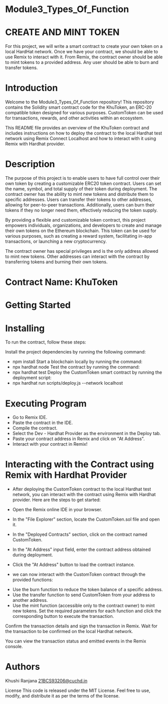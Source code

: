 # Module3_Types_Of_Function

# CREATE AND MINT TOKEN

For this project, we will write a smart contract to create your own token on a local HardHat network. Once we have your contract, we should be able to use Remix to interact with it. From Remix, the contract owner should be able to mint tokens to a provided address. Any user should be able to burn and transfer tokens.

# Introduction
Welcome to the Module3_Types_Of_Function repository! This repository contains the Solidity smart contract code for the KhuToken, an ERC-20 compatible token designed for various purposes. CustomToken can be used for transactions, rewards, and other activities within an ecosystem.

This README file provides an overview of the KhuToken contract and includes instructions on how to deploy the contract to the local Hardhat test network using Remix Connect Localhost and how to interact with it using Remix with Hardhat provider.

# Description
The purpose of this project is to enable users to have full control over their own token by creating a customizable ERC20 token contract. Users can set the name, symbol, and total supply of their token during deployment. The contract owner has the ability to mint new tokens and distribute them to specific addresses. Users can transfer their tokens to other addresses, allowing for peer-to-peer transactions. Additionally, users can burn their tokens if they no longer need them, effectively reducing the token supply.

By providing a flexible and customizable token contract, this project empowers individuals, organizations, and developers to create and manage their own tokens on the Ethereum blockchain. This token can be used for various purposes, such as creating a reward system, facilitating in-app transactions, or launching a new cryptocurrency.

The contract owner has special privileges and is the only address allowed to mint new tokens. Other addresses can interact with the contract by transferring tokens and burning their own tokens.

# Contract Name: KhuToken
 
# Getting Started
# Installing
To run the contract, follow these steps:

Install the project dependencies by running the following command:
 - npm install
Start a blockchain locally by running the command:
 - npx hardhat node
Test the contract by running the command:
 - npx hardhat test
Deploy the CustomToken smart contract by running the deployment script:
 - npx hardhat run scripts/deploy.js --network localhost

# Executing Program
- Go to Remix IDE.
- Paste the contract in the IDE.
- Compile the contract.
- Select the Dev - Hardhat Provider as the environment in the Deploy tab.
- Paste your contract address in Remix and click on "At Address".
- Interact with your contract in Remix!
  
# Interacting with the Contract using Remix with Hardhat Provider
- After deploying the CustomToken contract to the local Hardhat test network, you can interact with the contract using Remix with Hardhat provider. Here are the steps to get started:

- Open the Remix online IDE in your browser.
- In the "File Explorer" section, locate the CustomToken.sol file and open it.
- In the "Deployed Contracts" section, click on the contract named CustomToken.
- In the "At Address" input field, enter the contract address obtained during deployment.
- Click the "At Address" button to load the contract instance.
- we can now interact with the CustomToken contract through the provided functions:

* Use the burn function to reduce the token balance of a specific address.
* Use the transfer function to send CustomToken from your address to another address.
* Use the mint function (accessible only to the contract owner) to mint new tokens.
Set the required parameters for each function and click the corresponding button to execute the transaction.

Confirm the transaction details and sign the transaction in Remix. Wait for the transaction to be confirmed on the local Hardhat network.

You can view the transaction status and emitted events in the Remix console.

# Authors
Khushi Ranjana
21BCS93206@cuchd.in

License
This code is released under the MIT License. Feel free to use, modify, and distribute it as per the terms of the license.
